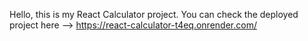 Hello, this is my React Calculator project.
You can check the deployed project here --> https://react-calculator-t4eq.onrender.com/